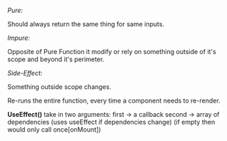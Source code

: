 *Pure:*

Should always return the same thing for same inputs.

*Impure:*

Opposite of Pure Function it modify or rely on something outside of it's scope and beyond it's perimeter.

*Side-Effect:*

Something outside scope changes.


Re-runs the entire function, every time a component needs to re-render.


**UseEffect()**
take in two arguments:
first -> a callback
second -> array of dependencies (uses useEffect if dependencies change) (if empty then would only call once[onMount])






